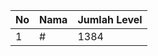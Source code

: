 | No | Nama            | Jumlah Level |
|----|-----------------|--------------|
| 1  | #    |    1384        |
